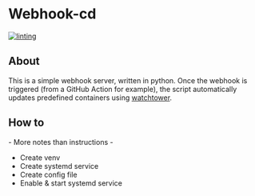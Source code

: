 # Webhook-cd
[![linting](https://github.com/jon4hz/webhook-cd/actions/workflows/python-app.yml/badge.svg)](https://github.com/jon4hz/webhook-cd/actions/workflows/python-app.yml)
## About
This is a simple webhook server, written in python. Once the webhook is triggered (from a GitHub Action for example), the script automatically updates predefined containers using [watchtower](https://containrrr.dev/watchtower).

## How to
\- More notes than instructions \-
* Create venv
* Create systemd service
* Create config file
* Enable & start systemd service
